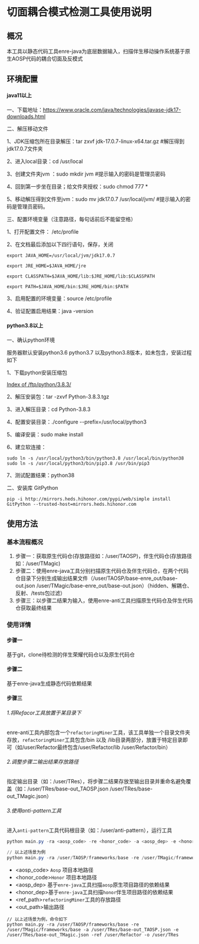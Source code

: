 # 切面耦合模式检测工具使用说明

## 概况

本工具以静态代码工具enre-java为底层数据输入，扫描伴生移动操作系统基于原生AOSP代码的耦合切面及反模式

## 环境配置

#### java11以上

一、下载地址：https://www.oracle.com/java/technologies/javase-jdk17-downloads.html

二、解压移动文件

1、JDK压缩包所在目录解压：tar zxvf jdk-17.0.7-linux-x64.tar.gz  #解压得到jdk17.0.7文件夹 

2、进入local目录：cd /usr/local

3、创建文件夹jvm  ：sudo mkdir jvm  #提示输入的密码是管理员密码

4、回到第一步坐在目录；给文件夹授权：sudo chmod 777 *

5、移动解压得到文件至jvm：sudo mv jdk17.0.7 /usr/local/jvm/   #提示输入的密码是管理员密码。

三、配置环境变量（注意路径，每句话前后不能留空格） 

1、打开配置文件： /etc/profile 

2、在文档最后添加以下四行语句，保存，关闭

```shell
export JAVA_HOME=/usr/local/jvm/jdk17.0.7

export JRE_HOME=$JAVA_HOME/jre

export CLASSPATH=$JAVA_HOME/lib:$JRE_HOME/lib:$CLASSPATH

export PATH=$JAVA_HOME/bin:$JRE_HOME/bin:$PATH
```

3、启用配置的环境变量：source  /etc/profile 

4、验证配置启用结果：java -version

#### python3.8以上

一、确认python环境

服务器默认安装python3.6 python3.7 以及python3.8版本，如未包含，安装过程如下

1、下载python安装压缩包

 [Index of /ftp/python/3.8.3/](https://www.python.org/ftp/python/3.8.3/) 

2、解压安装包：tar -zxvf Python-3.8.3.tgz

3、进入解压目录：cd Python-3.8.3

4、配置安装目录：./configure --prefix=/usr/local/python3

5、编译安装：sudo make install

6、建立软连接：

```shell
sudo ln -s /usr/local/python3/bin/python3.8 /usr/local/bin/python38 
sudo ln -s /usr/local/python3/bin/pip3.8 /usr/bin/pip3
```

7、测试配置结果：python38

二、安装库 GitPython

```
pip -i http://mirrors.heds.hihonor.com/pypi/web/simple install GitPython --trusted-host=mirrors.heds.hihonor.com     
```



## 使用方法

### 基本流程概况

1. 步骤一：获取原生代码仓(存放路径如：/user/TAOSP)，伴生代码仓(存放路径如：/user/TMagic)
2. 步骤二：使用enre-java工具分别扫描原生代码仓及伴生代码仓，在两个代码仓目录下分别生成输出结果文件（/user/TAOSP/base-enre_out/base-out.json   /user/TMagic/base-enre_out/base-out.json）（hidden、解耦仓、反射、/tests包过滤）
3. 步骤三：以步骤二结果为输入，使用enre-anti工具扫描原生代码仓及伴生代码仓获取最终结果

### 使用详情

#### 步骤一

基于git，clone待检测的伴生荣耀代码仓以及原生代码仓

#### 步骤二

基于enre-java生成静态代码依赖结果

#### 步骤三

###### 1.将Refacor工具放置于某目录下

enre-anti工具内部包含一个`refactoringMiner`工具，该工具单独一个目录文件夹存放，`refactoringMiner`工具包含/bin 以及 /lib目录两部分，放置于特定目录即可（如/user/Refactor最终包含/user/Refactor/lib  /user/Refactor/bin）

###### 2.调整步骤二输出结果存放路径

指定输出目录（如：/user/TRes），将步骤二结果存放至输出目录并重命名避免覆盖（如：/user/TRes/base-out_TAOSP.json  /user/TRes/base-out_TMagic.json）

###### 3.使用anti-pattern工具

进入`anti-pattern`工具代码根目录（如：/user/anti-pattern），运行工具

```powershell
python main.py -ra <aosp_code> -re <honor_code> -a <aosp_dep> -e <honor_dep> -ref <ref_path> -o <output>

// 以上述场景为例
python main.py -ra /user/TAOSP/frameworks/base -re /user/TMagic/frameworks/base -a /user/TRes/base-out_TAOSP.json -e /user/TRes/base-out_TMagic.json -ref /user/Refactor -o /user/TRes
```

- <aosp_code> `Aosp` 项目本地路径
- <honor_code>`Honor` 项目本地路径
- <aosp_dep> 基于`enre-java`工具扫描`aosp`原生项目路径的依赖结果
- <honor_dep>基于`enre-java`工具扫描`honor`伴生项目路径的依赖结果
- <ref_path>`refactoringMiner`工具的存放路径
- <out_path>输出路径

```
// 以上述场景为例，命令如下
python main.py -ra /user/TAOSP/frameworks/base -re /user/TMagic/frameworks/base -a /user/TRes/base-out_TAOSP.json -e /user/TRes/base-out_TMagic.json -ref /user/Refactor -o /user/TRes
```

